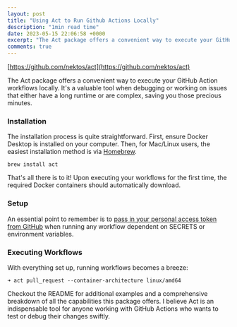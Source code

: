 ```yaml
---
layout: post
title: "Using Act to Run Github Actions Locally"
description: "1min read time"
date: 2023-05-15 22:06:58 +0000
excerpt: "The Act package offers a convenient way to execute your GitHub Action workflows locally..."
comments: true
---
```


[https://github.com/nektos/act](https://github.com/nektos/act)

The Act package offers a convenient way to execute your GitHub Action workflows locally. It's a valuable tool when debugging or working on issues that either have a long runtime or are complex, saving you those precious minutes.

### Installation

The installation process is quite straightforward. First, ensure Docker Desktop is installed on your computer. Then, for Mac/Linux users, the easiest installation method is via [Homebrew](https://brew.sh "Homebrew").

    brew install act

That's all there is to it! Upon executing your workflows for the first time, the required Docker containers should automatically download.

### Setup

An essential point to remember is to [pass in your personal access token from GitHub](https://docs.github.com/en/enterprise-server@3.4/authentication/keeping-your-account-and-data-secure/creating-a-personal-access-token) when running any workflow dependent on SECRETS or environment variables.

### Executing Workflows

With everything set up, running workflows becomes a breeze:

    ➜ act pull_request --container-architecture linux/amd64

Checkout the README for additional examples and a comprehensive breakdown of all the capabilities this package offers. I believe Act is an indispensable tool for anyone working with GitHub Actions who wants to test or debug their changes swiftly.
